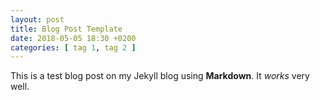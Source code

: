 ```yaml
---
layout: post
title: Blog Post Template
date: 2018-05-05 18:30 +0200
categories: [ tag 1, tag 2 ]
---
```


This is a test blog post on my Jekyll blog using **Markdown**. It _works_ very well.
